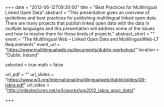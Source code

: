 +++
date = "2012-06-12T09:30:00"
title = "Best Practices for Multilingual Linked Open Data"
abstract = "This presentation gives an overview of guidelines and best practices for publishing multilingual linked open data. There are many projects that publish linked open data with the data in multiple languages and this presentation will address some of the issues and how to resolve them for these kinds of projects."
abstract_short = ""
event = "The Multilingual Web – Linked Open Data and MultilingualWeb-LT Requirements"
event_url = "https://www.multilingualweb.eu/documents/dublin-workshop/"
location = "Dublin, Ireland"

selected = true
math = false

url_pdf = ""
url_slides = "https://www.w3.org/International/multilingualweb/dublin/slides/08-labra.pdf"
url_video = "http://videolectures.net/w3cworkshop2012_labra_gayo_data/"

+++

